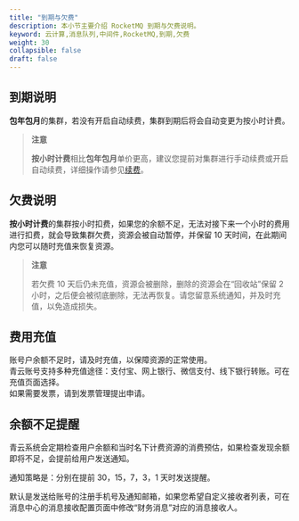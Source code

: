 ```yaml
---
title: "到期与欠费"
description: 本小节主要介绍 RocketMQ 到期与欠费说明。 
keyword: 云计算,消息队列,中间件,RocketMQ,到期,欠费 
weight: 30
collapsible: false
draft: false
---
```


## 到期说明

**包年包月**的集群，若没有开启自动续费，集群到期后将会自动变更为按小时计费。  

> **注意**
> 
> **按小时计费**相比**包年包月**单价更高，建议您提前对集群进行手动续费或开启自动续费，详细操作请参见[续费](../../manual/mgt_cluster/renewal)。

## 欠费说明

**按小时计费**的集群按小时扣费，如果您的余额不足，无法对接下来一个小时的费用进行扣费，就会导致集群欠费，资源会被自动暂停，并保留 10 天时间，在此期间内您可以随时充值来恢复资源。

> **注意**
> 
> 若欠费 10 天后仍未充值，资源会被删除，删除的资源会在“回收站”保留 2 小时，之后便会被彻底删除，无法再恢复。请您留意系统通知，并及时充值，以免造成损失。

## 费用充值

账号户余额不足时，请及时充值，以保障资源的正常使用。    
青云账号支持多种充值途径：支付宝、网上银行、微信支付、线下银行转账。可在充值页面选择。    
如果需要发票，请到发票管理提出申请。

## 余额不足提醒

青云系统会定期检查用户余额和当时名下计费资源的消费预估，如果检查发现余额即将不足，会提前给用户发送通知。

通知策略是：分别在提前 30，15，7，3，1 天时发送提醒。 

默认是发送给账号的注册手机号及通知邮箱，如果您希望自定义接收者列表，可在消息中心的消息接收配置页面中修改“财务消息”对应的消息接收人。
